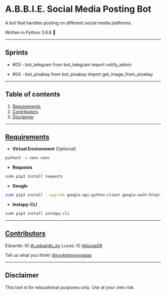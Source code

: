 # A.B.B.I.E. Social Media Posting Bot

A bot that handles posting on different social media platforms.

Written in Python 3.6.8 🐍

---

## Sprints

* #03 - bot_telegram
from bot_telegram import notify_admin

* #04 - bot_pixabay
from bot_pixabay import get_image_from_pixabay

---

## Table of contents

1. [Requirements](https://github.com/rocketmovingapp/abbie_social_post_bot#requirements)
2. [Contributors](https://github.com/rocketmovingapp/abbie_social_post_bot#contributors)
3. [Disclaimer](https://github.com/rocketmovingapp/abbie_social_post_bot#disclaimer)

---

## [Requirements](#requirements)

* <strong>Virtual Environment</strong> (Optional)
 ```bash
python3 -m venv venv
 ```

* <strong>Requests</strong>
 ```bash
sudo pip3 install requests
 ```

* <strong>Google </strong>
 ```bash
sudo pip3 install --upgrade google-api-python-client google-auth-httplib2 google-auth-oauthlib
 ```

 * <strong>Instapy-CLI</strong>
```bash
sudo pip3 install instapy-cli
```

---

## [Contributors](#contributors)

Eduardo: IG [@_eduardo_py](https://www.instagram.com/_eduardo_py)
Lucas: IG [@lucas09](https://www.instagram.com/lucas039)

Tell us what you think! [@rocketmovingapp](https://www.instagram.com/rocketmovingapp)

---

## Disclaimer

This tool is for educational purposes only. Use at your own risk.